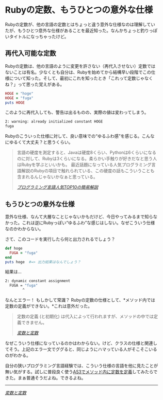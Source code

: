 # Rubyの定数、もうひとつの意外な仕様

Rubyの定数が、他の言語の定数とはちょっと違う意外な仕様なのは理解していたが、もうひとつ意外な仕様があることを最近知った。なんかちょっと釣りっぽいタイトルになっちゃったけど。

<!-- READMORE -->


## 再代入可能な定数

Rubyの定数は、他の言語のように変更を許さない（再代入させない）定数ではないことは有名。少なくとも自分は、Rubyを始めてから結構早い段階でこの仕様について知った。そして、最初にこれを知ったとき「これって定数じゃなくね？」って思った覚えがある。

~~~ ruby
HOGE = "hoge"
HOGE = "fuga"
puts HOGE
~~~

このように再代入しても、警告は出るものの、実際の値は変わってしまう。

~~~ sh
2: warning: already initialized constant HOGE
fuga
~~~

Rubyのこういった仕様に対して、良い意味での“ゆるふわ感”を感じる。こんなにゆるくて大丈夫？と思うくらい。


> 言語の硬度を測定すると、Javaは硬度8くらい、Pythonは6くらいになるのに対して、Rubyは3くらいになる。柔らかい手触りが好きだなと思う人はRubyを学ぶといいかも。
最近話題になっている人気プログラミング言語解説のRubyの項目で触れられている、この硬度の話もこういうことも含まれるんじゃないかなぁと思っている。
>
> <cite>[プログラミング言語人気TOP10の簡易解説](http://www.mwsoft.jp/column/program_top10.html)</cite>


## もうひとつの意外な仕様

意外な仕様、なんて大層なことじゃないかもだけど、今日やってみるまで知らなかった。これは逆にRubyっぽい“ゆるふわ”な感じはしない。なぜこういう仕様なのかわからない。

さて、このコードを実行したら何と出力されるでしょう？

~~~ ruby
def hoge
  FUGA = "fuga"
end
puts hoge  #=> 出力結果はなんでしょう？
~~~

結果は…

~~~ sh
2: dynamic constant assignment
  FUGA = "fuga"
        ^
~~~

なんとエラー！ もしかして常識？ Rubyの定数の仕様として、*メソッド内では定数の定義ができない。*これは意外だった。

> 定数の定義 (と初期化) は代入によって行われますが、メソッドの中では定義できません。
>
> <cite>[変数と定数](http://rurema.clear-code.com/1.8.7/doc/spec=2fvariables.html#const)</cite>


なぜこういう仕様になっているのかはわからない。けど、クラスの仕様と関連してそう。上記のエラー文でググると、同じようにハマっている人がそこそこいるのがわかる。

自分の狭いプログラミング言語経験では、こういう仕様の言語を他に見たことが無い気がする。試しに普段良く使う[AS3でメソッド内に定数を定義](http://wonderfl.net/c/2niH)してみたらできた。まぁ普通そうだよね。できるよね。

* * *

<cite>[変数と定数](http://rurema.clear-code.com/1.8.7/doc/spec=2fvariables.html#const)</cite>
